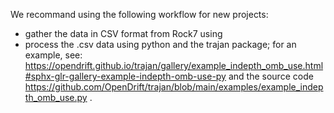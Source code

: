 We recommand using the following workflow for new projects:

- gather the data in CSV format from Rock7 using 
- process the .csv data using python and the trajan package; for an example, see: https://opendrift.github.io/trajan/gallery/example_indepth_omb_use.html#sphx-glr-gallery-example-indepth-omb-use-py and the source code https://github.com/OpenDrift/trajan/blob/main/examples/example_indepth_omb_use.py .
